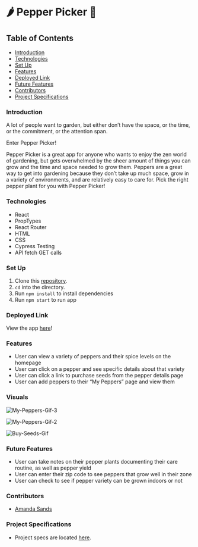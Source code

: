 # 🌶 Pepper Picker 🌱


## Table of Contents
- [Introduction](#introduction)
- [Technologies](#technologies)
- [Set Up](#set-up)
- [Features](#features)
- [Deployed Link](#deployed-link)
- [Future Features](#future-features)
- [Contributors](#contributors)
- [Project Specifications](#project-specifications)

### Introduction
A lot of people want to garden, but either don’t have the space, or the time, or the commitment, or the attention span.

Enter Pepper Picker!

Pepper Picker is a great app for anyone who wants to enjoy the zen world of gardening, but gets overwhelmed by the sheer amount of things you can grow and the time and space needed to grow them. Peppers are a great way to get into gardening because they don’t take up much space, grow in a variety of environments, and are relatively easy to care for. Pick the right pepper plant for you with Pepper Picker!


### Technologies
- React
- PropTypes
- React Router
- HTML
- CSS
- Cypress Testing
- API fetch GET calls

### Set Up
1.  Clone this [repository](https://github.com/ASands17/pepper-picker).
2. `cd` into the directory.
3. Run `npm install` to install dependencies
4. Run `npm start` to run app

### Deployed Link
View the app [here](https://pepper-picker.vercel.app/)!

### Features
- User can view a variety of peppers and their spice levels on the homepage
- User can click on a pepper and see specific details about that variety
- User can click a link to purchase seeds from the pepper details page
- User can add peppers to their “My Peppers” page and view them

### Visuals

![My-Peppers-Gif-3](https://user-images.githubusercontent.com/93043035/183309825-5c8e372b-e0e7-4e54-8391-ef8b7dfffe91.gif)

![My-Peppers-Gif-2](https://user-images.githubusercontent.com/93043035/183309784-68b1ecd7-1c04-424d-9657-0d6a6d2d970c.gif)

![Buy-Seeds-Gif](https://user-images.githubusercontent.com/93043035/183309600-7dee1401-55cb-4d67-971b-f5cc4f6a9587.gif)


### Future Features
- User can take notes on their pepper plants documenting their care routine, as well as pepper yield
- User can enter their zip code to see peppers that grow well in their zone
- User can check to see if pepper variety can be grown indoors or not

### Contributors
- [Amanda Sands](https://www.linkedin.com/in/amanda-noel/)

### Project Specifications
- Project specs are located [here](https://frontend.turing.edu/projects/module-3/showcase.html).

